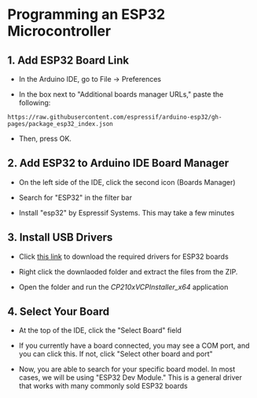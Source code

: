 # Programming an ESP32 Microcontroller

## 1. Add ESP32 Board Link

* In the Arduino IDE, go to File -> Preferences

* In the box next to "Additional boards manager URLs," paste the following:

`https://raw.githubusercontent.com/espressif/arduino-esp32/gh-pages/package_esp32_index.json`

* Then, press OK.

## 2. Add ESP32 to Arduino IDE Board Manager

* On the left side of the IDE, click the second icon (Boards Manager)

* Search for "ESP32" in the filter bar

* Install "esp32" by Espressif Systems. This may take a few minutes

## 3. Install USB Drivers

* Click [this link](https://www.silabs.com/documents/public/software/CP210x_VCP_Windows.zip) to download the required drivers for ESP32 boards

* Right click the downlaoded folder and extract the files from the ZIP.

* Open the folder and run the *CP210xVCPInstaller_x64* application

## 4. Select Your Board

* At the top of the IDE, click the "Select Board" field

* If you currently have a board connected, you may see a COM port, and you can click this. If not, click "Select other board and port"

* Now, you are able to search for your specific board model. In most cases, we will be using "ESP32 Dev Module." This is a general driver that works with many commonly sold ESP32 boards

